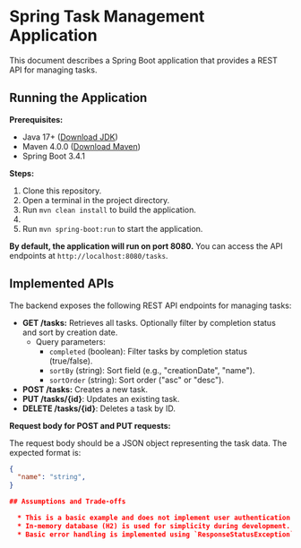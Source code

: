 # Spring Task Management Application

This document describes a Spring Boot application that provides a REST API for managing tasks.

## Running the Application

**Prerequisites:**

  * Java 17+ ([Download JDK](https://www.oracle.com/java/technologies/javase/downloads/))
  * Maven 4.0.0 ([Download Maven](https://maven.apache.org/download.cgi))
  * Spring Boot 3.4.1

**Steps:**

1. Clone this repository.
2. Open a terminal in the project directory.
3. Run `mvn clean install` to build the application.
4. 
5. Run `mvn spring-boot:run` to start the application.

**By default, the application will run on port 8080.** You can access the API endpoints at `http://localhost:8080/tasks`.

## Implemented APIs

The backend exposes the following REST API endpoints for managing tasks:

  * **GET /tasks:** Retrieves all tasks. Optionally filter by completion status and sort by creation date.
      * Query parameters:
          * `completed` (boolean): Filter tasks by completion status (true/false).
          * `sortBy` (string): Sort field (e.g., "creationDate", "name").
          * `sortOrder` (string): Sort order ("asc" or "desc").
  * **POST /tasks:** Creates a new task.
  * **PUT /tasks/{id}**: Updates an existing task.
  * **DELETE /tasks/{id}**: Deletes a task by ID.

**Request body for POST and PUT requests:**

The request body should be a JSON object representing the task data. The expected format is:

```json
{
  "name": "string",
}

## Assumptions and Trade-offs

  * This is a basic example and does not implement user authentication or authorization.
  * In-memory database (H2) is used for simplicity during development. You can configure a production-grade database like PostgreSQL for real-world deployments.
  * Basic error handling is implemented using `ResponseStatusException`. You can extend this for more specific error messages.
